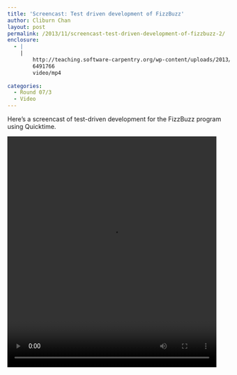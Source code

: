 ```yaml
---
title: 'Screencast: Test driven development of FizzBuzz'
author: Cliburn Chan
layout: post
permalink: /2013/11/screencast-test-driven-development-of-fizzbuzz-2/
enclosure:
  - |
    |
        http://teaching.software-carpentry.org/wp-content/uploads/2013/11/fizzbuzz2.mp4
        6491766
        video/mp4
        
categories:
  - Round 07/3
  - Video
---
```

Here&#8217;s a screencast of test-driven development for the FizzBuzz program using Quicktime.

<div style="width: 474px; height: 524px; " class="wp-video">
  <video class="wp-video-shortcode" id="video-5177-3" width="474" height="524" preload="metadata" controls="controls"><source type="video/mp4" src="http://teaching.software-carpentry.org/wp-content/uploads/2013/11/fizzbuzz2.mp4?_=3" /><a href="http://teaching.software-carpentry.org/wp-content/uploads/2013/11/fizzbuzz2.mp4">http://teaching.software-carpentry.org/wp-content/uploads/2013/11/fizzbuzz2.mp4</a></video>
</div>